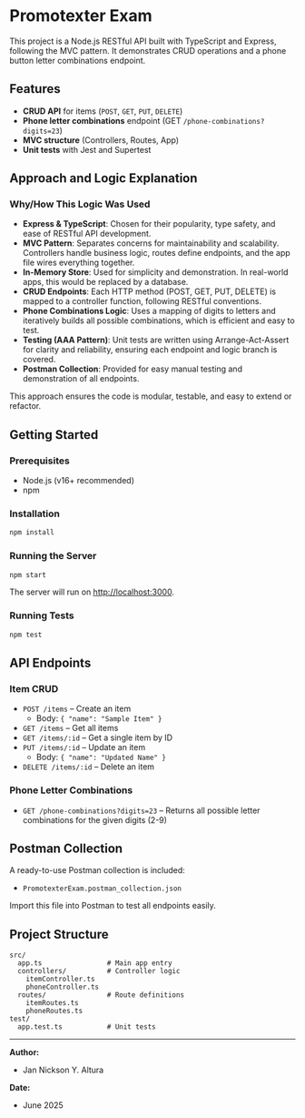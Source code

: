 # Promotexter Exam

This project is a Node.js RESTful API built with TypeScript and Express, following the MVC pattern. It demonstrates CRUD operations and a phone button letter combinations endpoint.

## Features
- **CRUD API** for items (`POST`, `GET`, `PUT`, `DELETE`)
- **Phone letter combinations** endpoint (GET `/phone-combinations?digits=23`)
- **MVC structure** (Controllers, Routes, App)
- **Unit tests** with Jest and Supertest

## Approach and Logic Explanation

### Why/How This Logic Was Used

- **Express & TypeScript**: Chosen for their popularity, type safety, and ease of RESTful API development.
- **MVC Pattern**: Separates concerns for maintainability and scalability. Controllers handle business logic, routes define endpoints, and the app file wires everything together.
- **In-Memory Store**: Used for simplicity and demonstration. In real-world apps, this would be replaced by a database.
- **CRUD Endpoints**: Each HTTP method (POST, GET, PUT, DELETE) is mapped to a controller function, following RESTful conventions.
- **Phone Combinations Logic**: Uses a mapping of digits to letters and iteratively builds all possible combinations, which is efficient and easy to test.
- **Testing (AAA Pattern)**: Unit tests are written using Arrange-Act-Assert for clarity and reliability, ensuring each endpoint and logic branch is covered.
- **Postman Collection**: Provided for easy manual testing and demonstration of all endpoints.

This approach ensures the code is modular, testable, and easy to extend or refactor.

## Getting Started

### Prerequisites
- Node.js (v16+ recommended)
- npm

### Installation
```sh
npm install
```

### Running the Server
```sh
npm start
```
The server will run on [http://localhost:3000](http://localhost:3000).

### Running Tests
```sh
npm test
```

## API Endpoints

### Item CRUD
- `POST /items` – Create an item
  - Body: `{ "name": "Sample Item" }`
- `GET /items` – Get all items
- `GET /items/:id` – Get a single item by ID
- `PUT /items/:id` – Update an item
  - Body: `{ "name": "Updated Name" }`
- `DELETE /items/:id` – Delete an item

### Phone Letter Combinations
- `GET /phone-combinations?digits=23` – Returns all possible letter combinations for the given digits (2-9)

## Postman Collection
A ready-to-use Postman collection is included:
- `PromotexterExam.postman_collection.json`

Import this file into Postman to test all endpoints easily.

## Project Structure
```
src/
  app.ts                # Main app entry
  controllers/          # Controller logic
    itemController.ts
    phoneController.ts
  routes/               # Route definitions
    itemRoutes.ts
    phoneRoutes.ts
test/
  app.test.ts           # Unit tests
```

---

**Author:**
- Jan Nickson Y. Altura

**Date:**
- June 2025